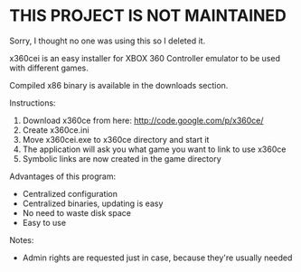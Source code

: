 THIS PROJECT IS NOT MAINTAINED
==============================

Sorry, I thought no one was using this so I deleted it.

x360cei is an easy installer for XBOX 360 Controller emulator to be used with different games.

Compiled x86 binary is available in the downloads section.

Instructions:

1. Download x360ce from here: http://code.google.com/p/x360ce/
2. Create x360ce.ini
3. Move x360cei.exe to x360ce directory and start it
4. The application will ask you what game you want to link to use x360ce
5. Symbolic links are now created in the game directory

Advantages of this program:
- Centralized configuration
- Centralized binaries, updating is easy
- No need to waste disk space
- Easy to use

Notes:
- Admin rights are requested just in case, because they're usually needed
